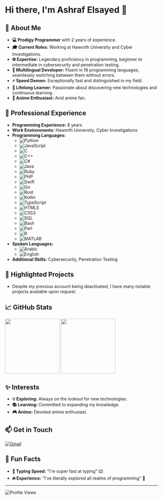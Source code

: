 # Hi there, I'm Ashraf Elsayed 👋

## 🌟 About Me
- **💻 Prodigy Programmer** with 2 years of experience.
- **🎓 Current Roles:** Working at Haworth University and Cyber Investigations.
- **🌐 Expertise:** Legendary proficiency in programming, beginner to intermediate in cybersecurity and penetration testing.
- **🚀 Multilingual Developer:** Fluent in 18 programming languages, seamlessly switching between them without errors.
- **⚡ Speed Demon:** Exceptionally fast and distinguished in my field.
- **🌱 Lifelong Learner:** Passionate about discovering new technologies and continuous learning.
- **🎌 Anime Enthusiast:** Avid anime fan.

## 💼 Professional Experience
- **Programming Experience:** 8 years
- **Work Environments:** Haworth University, Cyber Investigations
- **Programming Languages:** 
  - ![Python](https://img.shields.io/badge/Python-3776AB?style=flat&logo=python&logoColor=white)
  - ![JavaScript](https://img.shields.io/badge/JavaScript-F7DF1E?style=flat&logo=javascript&logoColor=black)
  - ![C](https://img.shields.io/badge/C-A8B9CC?style=flat&logo=c&logoColor=white)
  - ![C++](https://img.shields.io/badge/C++-00599C?style=flat&logo=cplusplus&logoColor=white)
  - ![C#](https://img.shields.io/badge/C%23-239120?style=flat&logo=csharp&logoColor=white)
  - ![Java](https://img.shields.io/badge/Java-007396?style=flat&logo=java&logoColor=white)
  - ![Ruby](https://img.shields.io/badge/Ruby-CC342D?style=flat&logo=ruby&logoColor=white)
  - ![PHP](https://img.shields.io/badge/PHP-777BB4?style=flat&logo=php&logoColor=white)
  - ![Swift](https://img.shields.io/badge/Swift-FA7343?style=flat&logo=swift&logoColor=white)
  - ![Go](https://img.shields.io/badge/Go-00ADD8?style=flat&logo=go&logoColor=white)
  - ![Rust](https://img.shields.io/badge/Rust-000000?style=flat&logo=rust&logoColor=white)
  - ![Kotlin](https://img.shields.io/badge/Kotlin-0095D5?style=flat&logo=kotlin&logoColor=white)
  - ![TypeScript](https://img.shields.io/badge/TypeScript-3178C6?style=flat&logo=typescript&logoColor=white)
  - ![HTML5](https://img.shields.io/badge/HTML5-E34F26?style=flat&logo=html5&logoColor=white)
  - ![CSS3](https://img.shields.io/badge/CSS3-1572B6?style=flat&logo=css3&logoColor=white)
  - ![SQL](https://img.shields.io/badge/SQL-4479A1?style=flat&logo=postgresql&logoColor=white)
  - ![Bash](https://img.shields.io/badge/Bash-4EAA25?style=flat&logo=gnu-bash&logoColor=white)
  - ![Perl](https://img.shields.io/badge/Perl-39457E?style=flat&logo=perl&logoColor=white)
  - ![R](https://img.shields.io/badge/R-276DC3?style=flat&logo=r&logoColor=white)
  - ![MATLAB](https://img.shields.io/badge/MATLAB-0076A8?style=flat&logo=mathworks&logoColor=white)
- **Spoken Languages:** 
  - ![Arabic](https://img.shields.io/badge/Arabic-007A3D?style=flat&logo=arabic&logoColor=white)
  - ![English](https://img.shields.io/badge/English-0077B5?style=flat&logo=english&logoColor=white)
- **Additional Skills:** Cybersecurity, Penetration Testing

## 🚀 Highlighted Projects
- Despite my previous account being deactivated, I have many notable projects available upon request.

## 📈 GitHub Stats
<div>
  <img height="180em" src="https://github-readme-stats.vercel.app/api?username=ashraf11101&show_icons=true&theme=radical"/>
  <img height="180em" src="https://github-readme-stats.vercel.app/api/top-langs/?username=ashraf11101&layout=compact&theme=radical"/>
</div>

## ✨ Interests
- **💡 Exploring:** Always on the lookout for new technologies.
- **📚 Learning:** Committed to expanding my knowledge.
- **🎮 Anime:** Devoted anime enthusiast.

## 📫 Get in Touch
[![Gmail](https://img.shields.io/badge/Gmail-D14836?style=flat&logo=gmail&logoColor=white)](mailto:ashrafelsaied64@gmail.com)

## 🎉 Fun Facts
- **💬 Typing Speed:** "I'm super fast at typing" ⌨️
- **🔥 Experience:** "I've literally explored all realms of programming" 💼

---

![Profile Views](https://komarev.com/ghpvc/?username=ashraf11101&color=blueviolet)
